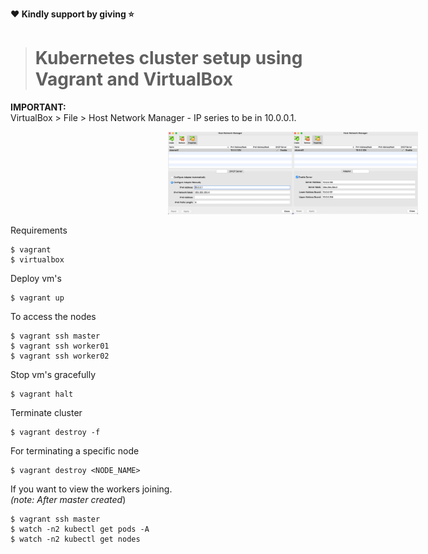 **:heart: Kindly support by giving :star:**
># Kubernetes cluster setup using Vagrant and VirtualBox
**IMPORTANT:** \
VirtualBox > File > Host Network Manager - IP series to be in 10.0.0.1.

<p align="center">
<img src="host-network-manager.png" alt="drawing" style="width:400px;margin-left:50%;"/>
</p>

Requirements
```shell
$ vagrant
$ virtualbox
```
Deploy vm's
```shell
$ vagrant up
```
To access the nodes
```shell
$ vagrant ssh master
$ vagrant ssh worker01
$ vagrant ssh worker02
```
Stop vm's gracefully
```shell
$ vagrant halt
```
Terminate cluster
```shell
$ vagrant destroy -f
```
For terminating a specific node
```shell
$ vagrant destroy <NODE_NAME>
```
If you want to view the workers joining.\
_(note: After master created_)
```shell
$ vagrant ssh master
$ watch -n2 kubectl get pods -A
$ watch -n2 kubectl get nodes
```
